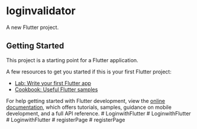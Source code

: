 # loginvalidator

A new Flutter project.

## Getting Started

This project is a starting point for a Flutter application.

A few resources to get you started if this is your first Flutter project:

- [Lab: Write your first Flutter app](https://docs.flutter.dev/get-started/codelab)
- [Cookbook: Useful Flutter samples](https://docs.flutter.dev/cookbook)

For help getting started with Flutter development, view the
[online documentation](https://docs.flutter.dev/), which offers tutorials,
samples, guidance on mobile development, and a full API reference.
#   L o g i n w i t h F l u t t e r  
 #   L o g i n w i t h F l u t t e r  
 #   L o g i n w i t h F l u t t e r  
 #   r e g i s t e r P a g e  
 #   r e g i s t e r P a g e  
 